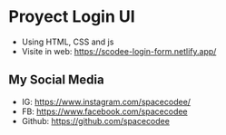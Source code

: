 # Proyect Login UI
- Using HTML, CSS and js
- Visite in web: https://scodee-login-form.netlify.app/

## My Social Media    
- IG: https://www.instagram.com/spacecodee/
- FB: https://www.facebook.com/spacecodee
- Github: https://github.com/spacecodee
